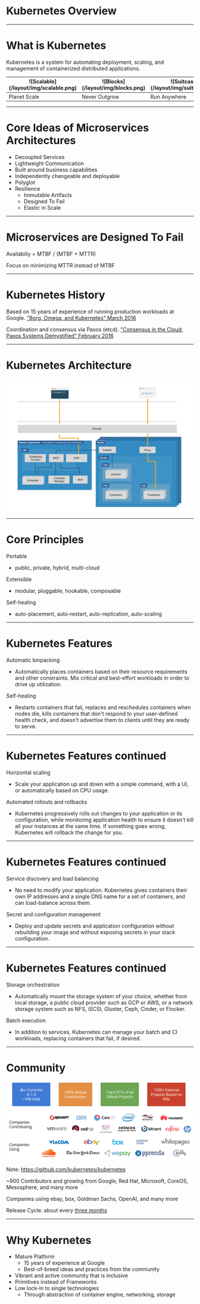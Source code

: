 # Kubernetes Overview

---

# What is Kubernetes

Kubernetes is a system for automating deployment, scaling, and management of containerized distributed applications.

<table class="centered no-borders">
  <thead>
  <tr>
  <th>![Scalable](/layout/img/scalable.png)</th>
  <th>![Blocks](/layout/img/blocks.png)</th>
  <th>![Suitcase](/layout/img/suitcase.png)</th>
  </tr>
  </thead>
  <tbody>
  <tr>
    <td>Planet Scale</td>
    <td>Never Outgrow</td>
    <td>Run Anywhere</td>
  </tr>
  </tbody>
</table>

---

# Core Ideas of Microservices Architectures

- Decoupled Services
- Lightweight Communication
- Built around business capabilities
- Independently changeable and deployable
- Polyglot
- Resilience
  - Immutable Artifacts
  - Designed To Fail
  - Elastic in Scale

---

# Microservices are Designed To Fail

Availabiliy = MTBF / (MTBF + MTTR)

Focus on minimizing MTTR instead of MTBF

---

# Kubernetes History

Based on 15 years of experience of running production workloads at Google.
["Borg, Omega, and Kubernetes" March 2016](http://queue.acm.org/detail.cfm?id=2898444)<!-- .element: class="small block" -->

Coordination and consensus via Paxos (etcd).
["Consensus in the Cloud: Paxos Systems Demystified" February 2016](https://www.cse.buffalo.edu/tech-reports/2016-02.pdf)<!-- .element: class="small block" -->

---

<!-- .slide: class="centered" -->
# Kubernetes Architecture

![Kubernetes Architecture](/layout/img/diagrams/Architecture.png)<!-- .element: style="width: 80%; margin: auto" -->

---

# Core Principles

Portable
- public, private, hybrid, multi-cloud

Extensible
- modular, pluggable, hookable, composable

Self-healing
- auto-placement, auto-restart, auto-replication, auto-scaling

---

# Kubernetes Features

Automatic binpacking
- Automatically places containers based on their resource requirements and other constraints. Mix critical and best-effort workloads in order to drive up utilization.

Self-healing
- Restarts containers that fail, replaces and reschedules containers when nodes die, kills containers that don't respond to your user-defined health check, and doesn't advertise them to clients until they are ready to serve.

---

# Kubernetes Features continued

Horizontal scaling
- Scale your application up and down with a simple command, with a UI, or automatically based on CPU usage.

Automated rollouts and rollbacks
- Kubernetes progressively rolls out changes to your application or its configuration, while monitoring application health to ensure it doesn't kill all your instances at the same time. If something goes wrong, Kubernetes will rollback the change for you.

---

# Kubernetes Features continued

Service discovery and load balancing
- No need to modify your application. Kubernetes gives containers their own IP addresses and a single DNS name for a set of containers, and can load-balance across them.

Secret and configuration management
- Deploy and update secrets and application configuration without rebuilding your image and without exposing secrets in your stack configuration.

---

# Kubernetes Features continued

Storage orchestration
- Automatically mount the storage system of your choice, whether from local storage, a public cloud provider such as GCP or AWS, or a network storage system such as NFS, iSCSI, Gluster, Ceph, Cinder, or Flocker.

Batch execution
- In addition to services, Kubernetes can manage your batch and CI workloads, replacing containers that fail, if desired.

---

# Community

![Kubernetes Community](/layout/img/community.png)

Note:
https://github.com/kubernetes/kubernetes

~900 Contributors and growing
from Google, Red Hat, Microsoft, CoreOS, Mesosphere, and many more

Companies using
ebay, box, Goldman Sachs, OpenAI, and many more

Release Cycle: about every [three months](https://github.com/kubernetes/features/blob/master/release-1.5/release-1.5.md)

---

# Why Kubernetes

- Mature Platform
  - 15 years of experience at Google
  - Best-of-breed ideas and practices from the community
- Vibrant and active community that is inclusive
- Primitives instead of Frameworks
- Low lock-in to single technologies
  - Through abstraction of container engine, networking, storage